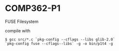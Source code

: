 COMP362-P1
==========

FUSE Filesystem

compile with

	$ gcc src/*.c `pkg-config --cflags --libs glib-2.0`
	`pkg-config fuse --cflags--libs` -g -o bin/p1t4 -g

